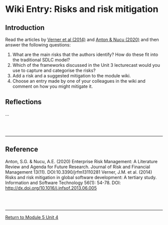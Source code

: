 # Wiki Entry: Risks and risk mitigation

## Introduction
Read the articles by [Verner et al (2014)](SEPM_Unit04_Reading1.pdf) and [Anton & Nucu (2020)](SEPM_Unit04_Reading2.pdf) and then answer the following questions:
1. What are the main risks that the authors identify? How do these fit into the traditional SDLC model?
2. Which of the frameworks discussed in the Unit 3 lecturecast would you use to capture and categorise the risks?
3. Add a risk and a suggested mitigation to the module wiki.
4. Choose an entry made by one of your colleagues in the wiki and comment on how you might mitigate it.

## Reflections
...

<br><br>

---

## Reference
Anton, S.G. & Nucu, A.E. (2020) Enterprise Risk Management: A Literature Review and Agenda for Future Research. Journal of Risk and Financial Management 13(11). DOI:10.3390/jrfm13110281
Verner, J.M. et al. (2014) Risks and risk mitigation in global software development: A tertiary study. Information and Software Technology 56(1): 54-78. DOI: http://dx.doi.org/10.1016/j.infsof.2013.06.005

<br><br>

---

[Return to Module 5 Unit 4](SEPM_Unit04.md)

